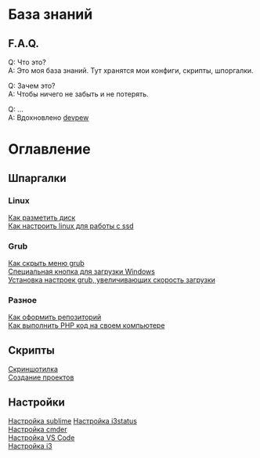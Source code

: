 # База знаний

## F.A.Q.
Q: Что это?  
A: Это моя база знаний. Тут хранятся мои конфиги, скрипты, шпоргалки.  

Q: Зачем это?  
A: Чтобы ничего не забыть и не потерять.  

Q: ...  
A: Вдохновлено [devpew](https://devpew.com/knowledgebase/)  

# Оглавление

## Шпаргалки

### Linux
[Как разметить диск](https://github.com/w0rng/KnowlageBase/blob/master/library/disk_paricl.md)  
[Как настроить linux для работы с ssd](https://github.com/w0rng/KnowlageBase/blob/master/library/settings_for_ssd.md)  

### Grub
[Как скрыть меню grub](https://github.com/w0rng/KnowlageBase/blob/master/library/hide_menu_grub.md)  
[Специальная кнопка для загрузки Windows](https://github.com/w0rng/KnowlageBase/blob/master/library/button_for_windows.md)  
[Установка настроек grub, увеличивающих скорость загрузки](https://github.com/w0rng/KnowlageBase/blob/master/library/settings_grub.md)  

### Разное
[Как оформить репозиторий](https://github.com/w0rng/KnowlageBase/blob/master/library/how_to_make_repository.md)  
[Как выполнить PHP код на своем компьютере](https://github.com/w0rng/KnowlageBase/blob/master/library/how_to_start_php.md)

## Скрипты

[Скриншотилка](https://github.com/w0rng/KnowlageBase/blob/master/scripts/imgur-screenshot)  
[Создание проектов](https://github.com/w0rng/KnowlageBase/blob/master/scripts/np)  


## Настройки
[Настройка sublime](https://github.com/w0rng/KnowlageBase/tree/master/settings/sublime) 
[Настройка i3status](https://github.com/w0rng/KnowlageBase/blob/master/settings/i3status.conf)  
[Настройка cmder](https://github.com/w0rng/KnowlageBase/blob/master/settings/cmder.xml)  
[Настройка VS Code](https://github.com/w0rng/KnowlageBase/tree/master/settings/VSCODE)  
[Настройка i3](https://github.com/w0rng/KnowlageBase/tree/master/settings/i3)  